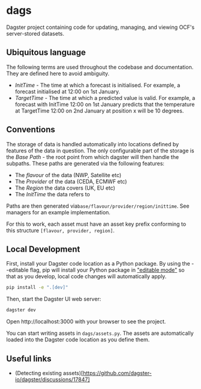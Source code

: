 # dags

Dagster project containing code for updating, managing, and viewing OCF's server-stored datasets.

## Ubiquitous language

The following terms are used throughout the codebase and documentation. They are defined here to avoid ambiguity.

 - *InitTime* - The time at which a forecast is initialised. For example, a forecast initialised at 12:00 on 1st January.
 - *TargetTime* - The time at which a predicted value is valid. For example, a forecast with InitTime 12:00 on 1st January predicts that the temperature at TargetTime 12:00 on 2nd January at position x will be 10 degrees.

## Conventions

The storage of data is handled automatically into locations defined by features of the data in question. The only configurable
part of the storage is the *Base Path* - the root point from which dagster will then handle the subpaths. These paths are generated
via the following features:
 - The *flavour* of the data (NWP, Satellite etc)
 - The *Provider* of the data (CEDA, ECMWF etc)
 - The *Region* the data covers (UK, EU etc)
 - The *InitTime* the data refers to

Paths are then generated via`base/flavour/provider/region/inittime`. See managers for an example implementation.

For this to work, each asset must have an asset key prefix conforming to this structure `[flavour, provider, region]`.

## Local Development


First, install your Dagster code location as a Python package. By using the --editable flag, pip will install your Python package in ["editable mode"](https://pip.pypa.io/en/latest/topics/local-project-installs/#editable-installs) so that as you develop, local code changes will automatically apply.

```bash
pip install -e ".[dev]"
```

Then, start the Dagster UI web server:

```bash
dagster dev
```

Open http://localhost:3000 with your browser to see the project.

You can start writing assets in `dags/assets.py`. The assets are automatically loaded into the Dagster code location as you define them.

## Useful links

- (Detecting existing assets)[https://github.com/dagster-io/dagster/discussions/17847]

